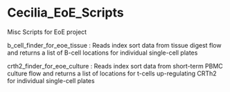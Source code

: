 # Cecilia_EoE_Scripts

Misc Scripts for EoE project

b_cell_finder_for_eoe_tissue : Reads index sort data from tissue digest flow and returns a list of B-cell locations for individual single-cell plates

crth2_finder_for_eoe_culture : Reads index sort data from short-term PBMC culture flow and returns a list of locations for t-cells up-regulating CRTh2 for individual single-cell plates
